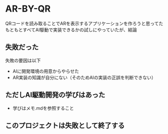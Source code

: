 # AR-BY-QR

QRコードを読み取ることでARを表示するアプリケーションを作ろうと思ってた
もともとすべてAI駆動で実装できるかの試しにやっていたが、結論

## 失敗だった

失敗の要因は以下

- AIに開発環境の用意からやらせた
- AR実装の知識が自分にない（そのためAIの実装の正誤を判断できない）

## ただしAI駆動開発の学びはあった

- 学びはメモ.mdを参照すること

## このプロジェクトは失敗として終了する
